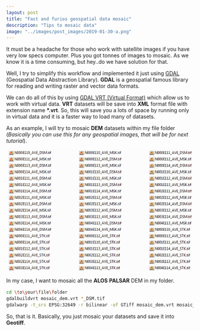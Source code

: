 ```yaml
---
layout: post
title: "Fast and furios geospatial data mosaic"
description: "Tips to mosaic data"
image: "../images/post_images/2019-01-30-a.png"
---
```


It must be a headache for those who work with satellite images if you have very low specs computer.
Plus you got tonnes of images to mosaic. As we know it is a time consuming, but hey..do we have solution for that.

Well, I try to simplify this workflow and implemented it just using [GDAL](https://www.gdal.org/) (Geospatial Data Abstraction Library).
__GDAL__ is a geospatial famous library for reading and writing raster and vector data formats.

We can do all of this by using [GDAL VRT (Virtual Format)](https://www.gdal.org/gdal_vrttut.html) which allow us to work
with virtual data. __VRT__ datasets will be save into __XML__ format file with extension name __*.vrt__.
So, this will save you a lots of space by running only in virtual data and it is a faster way to load many of datasets.

As an example, I will try to mosaic __DEM__ datasets within my file folder (*Basically you can use this for any geospatial images, that will be for next tutorial*). 

![png](../images/post_images/2019-01-30-a.png)

In my case, I want to mosaic all the __ALOS__ __PALSAR__ DEM in my folder.

```bash
cd \to\your\file\folder
gdalbuildvrt mosaic_dem.vrt *_DSM.tif
gdalwarp -t_srs EPSG:32649 -r bilinear -of GTiff mosaic_dem.vrt mosaic_dem.tif
```

So, that is it. Basically, you just mosaic your datasets and save it into __Geotiff__.